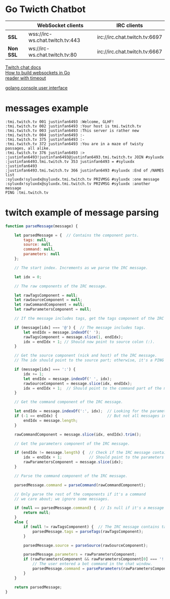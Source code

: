 # Go Twicth Chatbot

|             | WebSocket clients               | IRC clients                   |
| ----------- | ------------------------------- | ----------------------------- |
| **SSL**     | wss://irc-ws.chat.twitch.tv:443 | irc://irc.chat.twitch.tv:6697 |
| **Non SSL** | ws://irc-ws.chat.twitch.tv:80   | irc://irc.chat.twitch.tv:6667 |


[Twitch chat docs](https://dev.twitch.tv/docs/irc/)  
[How to build websockets in Go](https://yalantis.com/blog/how-to-build-websockets-in-go/)  
[reader with timeout](https://gist.github.com/hongster/04660a20f2498fb7b680)

[golang console user interface](https://github.com/jroimartin/gocui)


# messages example
```
:tmi.twitch.tv 001 justinfan6493 :Welcome, GLHF!
:tmi.twitch.tv 002 justinfan6493 :Your host is tmi.twitch.tv
:tmi.twitch.tv 003 justinfan6493 :This server is rather new
:tmi.twitch.tv 004 justinfan6493 :-
:tmi.twitch.tv 375 justinfan6493 :-
:tmi.twitch.tv 372 justinfan6493 :You are in a maze of twisty passages, all alike.
:tmi.twitch.tv 376 justinfan6493 :>
:justinfan6493!justinfan6493@justinfan6493.tmi.twitch.tv JOIN #syluxdx
:justinfan6493.tmi.twitch.tv 353 justinfan6493 = #syluxdx :justinfan6493
:justinfan6493.tmi.twitch.tv 366 justinfan6493 #syluxdx :End of /NAMES list
:syluxdx!syluxdx@syluxdx.tmi.twitch.tv PRIVMSG #syluxdx :one message
:syluxdx!syluxdx@syluxdx.tmi.twitch.tv PRIVMSG #syluxdx :another message
PING :tmi.twitch.tv
```

# twitch example of message parsing
```javascript
function parseMessage(message) {

    let parsedMessage = {  // Contains the component parts.
        tags: null,
        source: null,
        command: null,
        parameters: null
    };

    // The start index. Increments as we parse the IRC message.

    let idx = 0; 

    // The raw components of the IRC message.

    let rawTagsComponent = null;
    let rawSourceComponent = null; 
    let rawCommandComponent = null;
    let rawParametersComponent = null;

    // If the message includes tags, get the tags component of the IRC message.

    if (message[idx] === '@') {  // The message includes tags.
        let endIdx = message.indexOf(' ');
        rawTagsComponent = message.slice(1, endIdx);
        idx = endIdx + 1; // Should now point to source colon (:).
    }

    // Get the source component (nick and host) of the IRC message.
    // The idx should point to the source part; otherwise, it's a PING command.

    if (message[idx] === ':') {
        idx += 1;
        let endIdx = message.indexOf(' ', idx);
        rawSourceComponent = message.slice(idx, endIdx);
        idx = endIdx + 1;  // Should point to the command part of the message.
    }

    // Get the command component of the IRC message.

    let endIdx = message.indexOf(':', idx);  // Looking for the parameters part of the message.
    if (-1 == endIdx) {                      // But not all messages include the parameters part.
        endIdx = message.length;                 
    }

    rawCommandComponent = message.slice(idx, endIdx).trim();

    // Get the parameters component of the IRC message.

    if (endIdx != message.length) {  // Check if the IRC message contains a parameters component.
        idx = endIdx + 1;            // Should point to the parameters part of the message.
        rawParametersComponent = message.slice(idx);
    }

    // Parse the command component of the IRC message.

    parsedMessage.command = parseCommand(rawCommandComponent);

    // Only parse the rest of the components if it's a command
    // we care about; we ignore some messages.

    if (null == parsedMessage.command) {  // Is null if it's a message we don't care about.
        return null; 
    }
    else {
        if (null != rawTagsComponent) {  // The IRC message contains tags.
            parsedMessage.tags = parseTags(rawTagsComponent);
        }

        parsedMessage.source = parseSource(rawSourceComponent);

        parsedMessage.parameters = rawParametersComponent;
        if (rawParametersComponent && rawParametersComponent[0] === '!') {  
            // The user entered a bot command in the chat window.            
            parsedMessage.command = parseParameters(rawParametersComponent, parsedMessage.command);
        }
    }

    return parsedMessage;
}
```